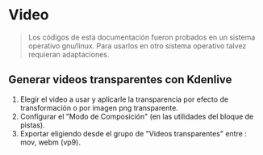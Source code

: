 # Video

> Los códigos de esta documentación fueron probados en un sistema operativo gnu/linux. Para usarlos en otro sistema operativo talvez requieran adaptaciones.


## Generar videos transparentes con Kdenlive

1. Elegir el video a usar y aplicarle la transparencia por efecto de transformación o por imagen png transparente.
2. Configurar el "Modo de Composición" (en las utilidades del bloque de pistas).
3. Exportar eligiendo desde el grupo de "Videos transparentes" entre : mov, webm (vp9).
